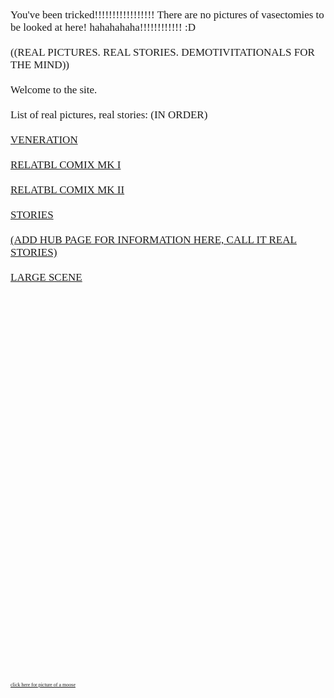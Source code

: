 <p style = "font-family:MS UI Gothic;font-size:17px;">
   You've been tricked!!!!!!!!!!!!!!!!! There are no pictures of vasectomies to be looked at here! hahahahaha!!!!!!!!!!!! :D
<br>
<br>
   ((REAL PICTURES. REAL STORIES. DEMOTIVITATIONALS FOR THE MIND)) 
<br>
<br> 
   Welcome to the site.
<br>
<br>
List of real pictures, real stories: (IN ORDER)
<br>
<br>
<a href="religion.html">VENERATION
<br>
<br>
<a href="relatblcomix.html">RELATBL COMIX MK I 
<br>
<br>
<a href="relatblcomix2.html">RELATBL COMIX MK II
<br>
<br>
<a href="stories.html">STORIES
<br>
<br>
(ADD HUB PAGE FOR INFORMATION HERE, CALL IT REAL STORIES)
<br>
<br>
<a href="Large_Scene.html">LARGE SCENE
<br>
<br>
<br>
<br>
<br>
<br>
<br>
<br>
<br>
<br>
<br>
<br>
<br>
<br>
<br>
<br>
<br>
<br>
<br>
<br>
<br>
<br>
<br>
<br>
<br>
<br>
<br>
<br>
<br>
<br>
<br>
<br>
 <p style = "font-family:MS UI Gothic;font-size:8px;">
 <a href="http://www.mountainyahoos.com/SkiResorts/Mascots/TheCanyons-UT_Mascot-Murdock_KS_IMG_0804_680x921.jpg">click here for picture of a moose </a>

